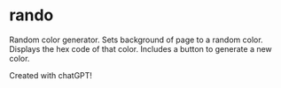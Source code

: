 # rando


Random color generator. Sets background of page to a random color. Displays the hex code of that color. Includes a button to generate a new color.


Created with chatGPT!
